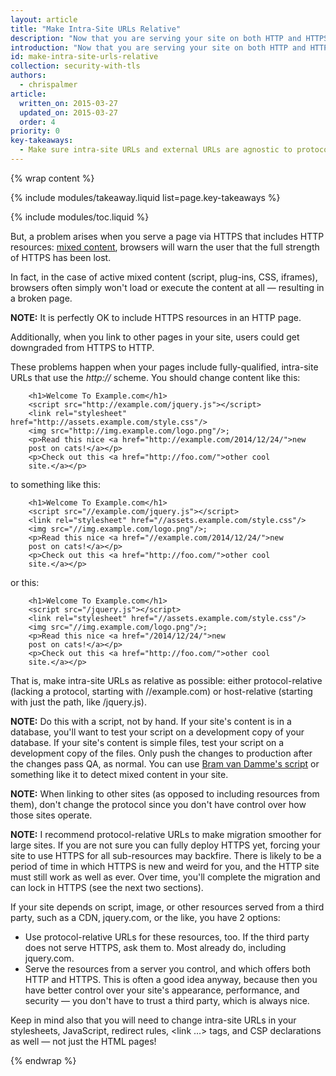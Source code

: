 ```yaml
---
layout: article
title: "Make Intra-Site URLs Relative"
description: "Now that you are serving your site on both HTTP and HTTPS, it should work as smoothly as possible regardless of protocol."
introduction: "Now that you are serving your site on both HTTP and HTTPS, it needs to work as smoothly as possible regardless of protocol."
id: make-intra-site-urls-relative
collection: security-with-tls
authors:
  - chrispalmer
article:
  written_on: 2015-03-27
  updated_on: 2015-03-27
  order: 4
priority: 0
key-takeaways:
  - Make sure intra-site URLs and external URLs are agnostic to protocol, i.e. make sure you use relative paths or leave out the protocol like //example.com/something.js
---
```


{% wrap content %}

{% include modules/takeaway.liquid list=page.key-takeaways %}

{% include modules/toc.liquid %}

But, a problem arises when you serve a page via HTTPS
that includes HTTP resources: [mixed
content](http://www.w3.org/TR/mixed-content/), browsers will warn the user that the full strength
of HTTPS has been lost.

In fact, in the case of active mixed content (script, plug-ins, CSS, iframes),
browsers often simply won't load or execute the content at all — resulting in a
broken page.

**NOTE:** It is perfectly OK to include HTTPS resources in an HTTP page.

Additionally, when you link to other pages in your site, users could get
downgraded from HTTPS to HTTP.

These problems happen when your pages include fully-qualified, intra-site URLs
that use the *http://* scheme. You should change content like this:

		<h1>Welcome To Example.com</h1>
		<script src="http://example.com/jquery.js"></script>
		<link rel="stylesheet" href="http://assets.example.com/style.css"/>
		<img src="http://img.example.com/logo.png"/>;
		<p>Read this nice <a href="http://example.com/2014/12/24/">new
		post on cats!</a></p>
		<p>Check out this <a href="http://foo.com/">other cool
		site.</a></p>

to something like this:

		<h1>Welcome To Example.com</h1>
		<script src="//example.com/jquery.js"></script>
		<link rel="stylesheet" href="//assets.example.com/style.css"/>
		<img src="//img.example.com/logo.png"/>;
		<p>Read this nice <a href="//example.com/2014/12/24/">new
		post on cats!</a></p>
		<p>Check out this <a href="http://foo.com/">other cool
		site.</a></p>

or this:

		<h1>Welcome To Example.com</h1>
		<script src="/jquery.js"></script>
		<link rel="stylesheet" href="//assets.example.com/style.css"/>
		<img src="//img.example.com/logo.png"/>;
		<p>Read this nice <a href="/2014/12/24/">new
		post on cats!</a></p>
		<p>Check out this <a href="http://foo.com/">other cool
		site.</a></p>

That is, make intra-site URLs as relative as possible: either protocol-relative
(lacking a protocol, starting with //example.com) or host-relative (starting
with just the path, like /jquery.js).

**NOTE:** Do this with a script, not by hand. If your site's content is in a
database, you'll want to test your script on a development copy of your
database. If your site's content is simple files, test your script on a
development copy of the files. Only push the changes to production after the
changes pass QA, as normal. You can use [Bram van Damme's
script](https://github.com/bramus/mixed-content-scan) or something like it to
detect mixed content in your site.

**NOTE:** When linking to other sites (as opposed to including resources from
them), don't change the protocol since you don't have control over how those
sites operate.

**NOTE:** I recommend protocol-relative URLs to make migration smoother for
large sites. If you are not sure you can fully deploy HTTPS yet, forcing your
site to use HTTPS for all sub-resources may backfire. There is likely to be a
period of time in which HTTPS is new and weird for you, and the HTTP site must
still work as well as ever. Over time, you'll complete the migration and can
lock in HTTPS (see the next two sections).

If your site depends on script, image, or other resources served from a third
party, such as a CDN, jquery.com, or the like, you have 2 options:

* Use protocol-relative URLs for these resources, too. If the third party does
  not serve HTTPS, ask them to. Most already do, including jquery.com.
* Serve the resources from a server you control, and which offers both HTTP and
  HTTPS. This is often a good idea anyway, because then you have better control
  over your site's appearance, performance, and security — you don't have to
  trust a third party, which is always nice.

Keep in mind also that you will need to change intra-site URLs in your
stylesheets, JavaScript, redirect rules, &lt;link …&gt; tags, and CSP
declarations as well — not just the HTML pages!

{% endwrap %}
